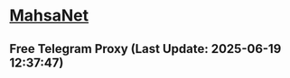 
# [MahsaNet](https://t.me/mahsa_net)
## Free Telegram Proxy (Last Update: 2025-06-19 12:37:47)

    